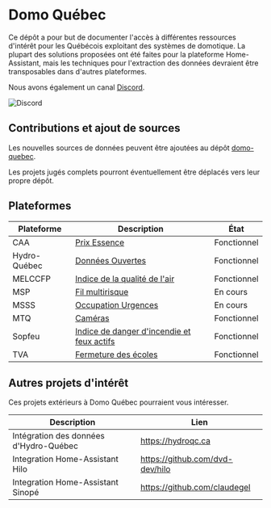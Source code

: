 # Domo Québec

Ce dépôt a pour but de documenter l'accès à différentes ressources d'intérêt pour les Québécois exploitant des systèmes de domotique. La plupart des solutions proposées ont été faites pour la plateforme Home-Assistant, mais les techniques pour l'extraction des données devraient être transposables dans d'autres plateformes.

Nous avons également un canal [Discord](https://discord.gg/5zEpJjppgr).

![Discord](https://img.shields.io/discord/931570222475907083?link=https%3A%2F%2Fdiscord.gg%2F5zEpJjppgr)

## Contributions et ajout de sources

Les nouvelles sources de données peuvent être ajoutées au dépôt [domo-quebec](https://github.com/domo-quebec/domo-quebec).

Les projets jugés complets pourront éventuellement être déplacés vers leur propre dépôt.

## Plateformes

| Plateforme | Description | État |
|-|-|-|
| CAA | [Prix Essence](https://github.com/domo-quebec/domo-quebec/caa/) | Fonctionnel |
| Hydro-Québec | [Données Ouvertes](https://github.com/domo-quebec/domo-quebec/hydro-quebec/) | Fonctionnel |
| MELCCFP | [Indice de la qualité de l'air](https://github.com/domo-quebec/domo-quebec/melccfp/) | Fonctionnel |
| MSP | [Fil multirisque](https://github.com/domo-quebec/domo-quebec/msp/) | En cours |
| MSSS | [Occupation Urgences](https://github.com/domo-quebec/msss-urgences) | En cours |
| MTQ | [Caméras](https://github.com/domo-quebec/domo-quebec/mtq/) | Fonctionnel |
| Sopfeu | [Indice de danger d'incendie et feux actifs](https://github.com/domo-quebec/sopfeu) | Fonctionnel |
| TVA | [Fermeture des écoles](https://github.com/domo-quebec/fermeture-ecoles) | Fonctionnel |

## Autres projets d'intérêt

Ces projets extérieurs à Domo Québec pourraient vous intéresser.

| Description | Lien |
| - | - |
| Intégration des données d'Hydro-Québec | https://hydroqc.ca |
| Integration Home-Assistant Hilo | https://github.com/dvd-dev/hilo |
| Integration Home-Assistant Sinopé | https://github.com/claudegel |
